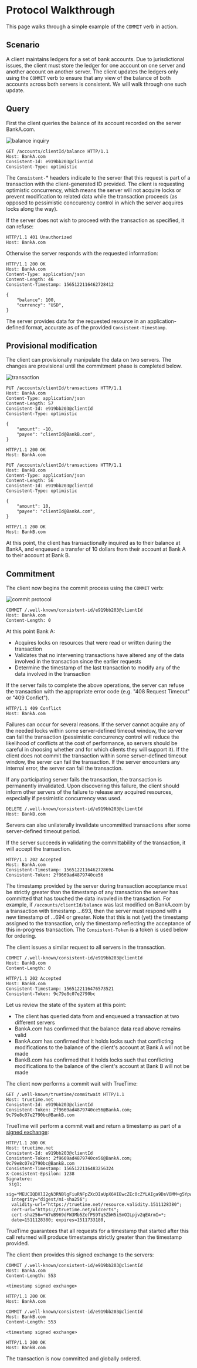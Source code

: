 # Protocol Walkthrough

This page walks through a simple example of the `COMMIT` verb in action.

## Scenario

A client maintains ledgers for a set of bank accounts. Due to jurisdictional issues, the client must store the ledger for one account on one server and another account on another server. The client updates the ledgers only using the `COMMIT` verb to ensure that any view of the balance of both accounts across both servers is consistent. We will walk through one such update.

## Query

First the client queries the balance of its account recorded on the server BankA.com.

![balance inquiry](images/protocol1balance.png)

```http
GET /accounts/clientId/balance HTTP/1.1
Host: BankA.com
Consistent-Id: e919bb203@clientId
Consistent-Type: optimistic
```

The `Consistent-`* headers indicate to the server that this request is part of a transaction with the client-generated ID provided. The client is requesting optimistic concurrency, which means the server will not acquire locks or prevent modification to related data while the transaction proceeds (as opposed to pessimistic conccurency control in which the server acquires locks along the way).

If the server does not wish to proceed with the transaction as specified, it can refuse:

```http
HTTP/1.1 401 Unauthorized
Host: BankA.com
```

Otherwise the server responds with the requested information:

```http
HTTP/1.1 200 OK
Host: BankA.com
Content-Type: application/json
Content-Length: 46
Consistent-Timestamp: 1565122116462728412

{
    "balance": 100,
    "currency": "USD",
}
```

The server provides data for the requested resource in an application-defined format, accurate as of the provided `Consistent-Timestamp`.

## Provisional modification

The client can provisionally manipulate the data on two servers. The changes are provisional until the commitment phase is completed below.

![transaction](images/protocol1benqueue.png)

```http
PUT /accounts/clientId/transactions HTTP/1.1
Host: BankA.com
Content-Type: application/json
Content-Length: 57
Consistent-Id: e919bb203@clientId
Consistent-Type: optimistic

{
    "amount": -10,
    "payee": "clientId@BankB.com",
}
```

```http
HTTP/1.1 200 OK
Host: BankA.com
```

```http
PUT /accounts/clientId/transactions HTTP/1.1
Host: BankB.com
Content-Type: application/json
Content-Length: 56
Consistent-Id: e919bb203@clientId
Consistent-Type: optimistic

{
    "amount": 10,
    "payee": "clientId@BankA.com",
}
```

```http
HTTP/1.1 200 OK
Host: BankB.com
```

At this point, the client has transactionally inquired as to their balance at BankA, and enqueued a transfer of 10 dollars from their account at Bank A to their account at Bank B.

## Commitment

The client now begins the commit process using the `COMMIT` verb:

![commit protocol](images/protocol2commit.png)

```http
COMMIT /.well-known/consistent-id/e919bb203@clientId
Host: BankA.com
Content-Length: 0
```

At this point Bank A:

 * Acquires locks on resources that were read or written during the transaction
 * Validates that no intervening transactions have altered any of the data involved in the transaction since the earlier requests
 * Determine the timestamp of the last transaction to modify any of the data involved in the transaction

If the server fails to complete the above operations, the server can refuse the transaction with the appropriate error code (e.g. "408 Request Timeout" or "409 Confict").

```http
HTTP/1.1 409 Conflict
Host: BankA.com
```

Failures can occur for several reasons. If the server cannot acquire any of the needed locks within some server-defined timeout window, the server can fail the transaction (pessimistic concurrency control will reduce the likelihood of conflicts at the cost of performance, so servers should be careful in choosing whether and for which clients they will support it). If the client does not commit the transaction within some server-defined timeout window, the server can fail the transaction. If the server encounters any internal error, the server can fail the transaction.

If any participating server fails the transaction, the transaction is permanently invalidated. Upon discovering this failure, the client should inform other servers of the failure to release any acquired resources, especially if pessimistic concurrency was used.

```http
DELETE /.well-known/consistent-id/e919bb203@clientId
Host: BankB.com
```

Servers can also unilaterally invalidate uncommitted transactions after some server-defined timeout period.

If the server succeeds in validating the committability of the transaction, it will accept the transaction.

```http
HTTP/1.1 202 Accepted
Host: BankA.com
Consistent-Timestamp: 1565122116462728694
Consistent-Token: 2f9669ad4879740ce56
```

The timestamp provided by the server during transaction acceptance must be strictly greater than the timestamp of any transaction the server has committed that has touched the data invovled in the transaction. For example, if `/accounts/clientId/balance` was last modified on BankA.com by a transaction with timestamp ...693, then the server must respond with a new timestamp of ...694 or greater. Note that this is not (yet) the timestamp assigned to the transaction, only the timestamp reflecting the acceptance of this in-progress transaction. The `Consistent-Token` is a token is used below for ordering.

The client issues a similar request to all servers in the transaction.

```http
COMMIT /.well-known/consistent-id/e919bb203@clientId
Host: BankB.com
Content-Length: 0
```

```http
HTTP/1.1 202 Accepted
Host: BankB.com
Consistent-Timestamp: 1565122116476573521
Consistent-Token: 9c79e8c07e2790bc
```

Let us review the state of the system at this point:

 * The client has queried data from and enqueued a transaction at two different servers
 * BankA.com has confirmed that the balance data read above remains valid
 * BankA.com has confirmed that it holds locks such that conflicting modifications to the balance of the client's account at Bank A will not be made
 * BankB.com has confirmed that it holds locks such that conflicting modifications to the balance of the client's account at Bank B will not be made

The client now performs a commit wait with TrueTime:

```http
GET /.well-known/truetime/commitwait HTTP/1.1
Host: truetime.net
Consistent-Id: e919bb203@clientId
Consistent-Token: 2f9669ad4879740ce56@BankA.com; 9c79e8c07e2790bc@BankB.com
```
TrueTime will perform a commit wait and return a timestamp as part of a [signed exchange](https://wicg.github.io/webpackage/draft-yasskin-http-origin-signed-responses.html):

```http
HTTP/1.1 200 OK
Host: truetime.net
Consistent-Id: e919bb203@clientId
Consistent-Token: 2f9669ad4879740ce56@BankA.com;
9c79e8c07e2790bc@BankB.com
Consistent-Timestamp: 1565122116483256324
X-Consistent-Epsilon: 1238
Signature:
 sig1;
  sig=*MEUCIQDXlI2gN3RNBlgFiuRNFpZXcDIaUpX6HIEwcZEc0cZYLAIga9DsVOMM+g5YpwEBdGW3sS+bvnmAJJiSMwhuBdqp5UY=*;
  integrity="digest/mi-sha256";
  validity-url="https://truetime.net/resource.validity.1511128380";
  cert-url="https://truetime.net/oldcerts";
  cert-sha256=*W7uB969dFW3Mb5ZefPS9Tq5ZbH5iSmOILpjv2qEArmI=*;
  date=1511128380; expires=1511733180,
```

TrueTime guarantees that all requests for a timestamp that started after this call returned will produce timestamps strictly greater than the timestamp provided.

The client then provides this signed exchange to the servers:

```http
COMMIT /.well-known/consistent-id/e919bb203@clientId
Host: BankA.com
Content-Length: 553

<timestamp signed exchange>
```

```http
HTTP/1.1 200 OK
Host: BankA.com
```

```http
COMMIT /.well-known/consistent-id/e919bb203@clientId
Host: BankB.com
Content-Length: 553

<timestamp signed exchange>
```

```http
HTTP/1.1 200 OK
Host: BankB.com
```

The transaction is now committed and globally ordered.
